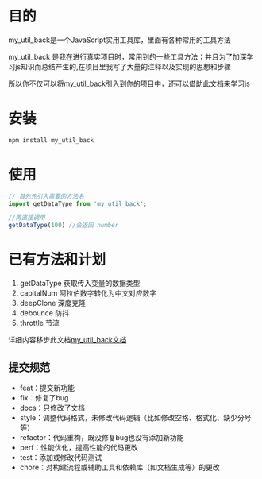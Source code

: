 
# 目的
my_util_back是一个JavaScript实用工具库，里面有各种常用的工具方法

my_util_back 是我在进行真实项目时，常用到的一些工具方法；并且为了加深学习js知识而总结产生的,在项目里我写了大量的注释以及实现的思想和步骤

所以你不仅可以将my_util_back引入到你的项目中，还可以借助此文档来学习js

# 安装

```js
npm install my_util_back
```

# 使用

```js
// 首先先引入需要的方法名
import getDataType from 'my_util_back';

//再直接调用
getDataType(100) //会返回 number
```

# 已有方法和计划

1. getDataType 获取传入变量的数据类型 
2. capitalNum  阿拉伯数字转化为中文对应数字 
3. deepClone   深度克隆 
4. debounce    防抖
5. throttle    节流

详细内容移步此文档[my_util_back文档](https://dongyuanwai.github.io/my_util_backdoc/)


## 提交规范

- feat：提交新功能
- fix：修复了bug
- docs：只修改了文档
- style：调整代码格式，未修改代码逻辑（比如修改空格、格式化、缺少分号等）
- refactor：代码重构，既没修复bug也没有添加新功能
- perf：性能优化，提高性能的代码更改
- test：添加或修改代码测试
- chore：对构建流程或辅助工具和依赖库（如文档生成等）的更改
